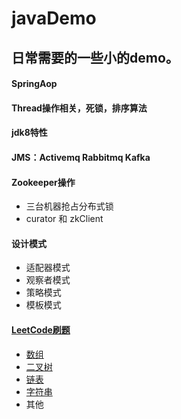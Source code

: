 # javaDemo
## 日常需要的一些小的demo。

#### SpringAop
#### Thread操作相关，死锁，排序算法
#### jdk8特性
#### JMS：Activemq Rabbitmq Kafka
#### Zookeeper操作
- 三台机器抢占分布式锁
- curator 和 zkClient
#### 设计模式
- 适配器模式
- 观察者模式
- 策略模式
- 模板模式

#### [LeetCode刷题](https://github.com/shixk/javaDemo/tree/master/src/main/java/com/xuekai/algorithm)
- [数组](https://github.com/shixk/javaDemo/tree/master/src/main/java/com/xuekai/algorithm/arrays)
- [二叉树](https://github.com/shixk/javaDemo/tree/master/src/main/java/com/xuekai/algorithm/treenode)
- [链表](https://github.com/shixk/javaDemo/tree/master/src/main/java/com/xuekai/algorithm/listnode)
- [字符串](https://github.com/shixk/javaDemo/tree/master/src/main/java/com/xuekai/algorithm/string)
- 其他